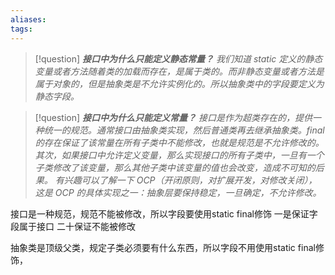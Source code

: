 ```yaml
---
aliases: 
tags: 
---
```


> [!question] _**接口中为什么只能定义静态常量？**_
_我们知道 static 定义的静态变量或者方法随着类的加载而存在，是属于类的。而非静态变量或者方法是属于对象的，但是抽象类是不允许实例化的。所以抽象类中的字段要定义为静态字段。_

> [!question] _**接口中为什么只能定义常量？**_
> _接口是作为超类存在的，提供一种统一的规范。通常接口由抽象类实现，然后普通类再去继承抽象类。final 的存在保证了该常量在所有子类中不能修改，也就是规范是不允许修改的。_
> _其次，如果接口中允许定义变量，那么实现接口的所有子类中，一旦有一个子类修改了该变量，那么其他子类中该变量的值也会改变，造成不可知的后果。_
> _有兴趣可以了解一下 OCP（开闭原则，对扩展开发，对修改关闭），这是 OCP 的具体实现之一：抽象层要保持稳定，一旦确定，不允许修改。_

接口是一种规范，规范不能被修改，所以字段要使用static final修饰 一是保证字段属于接口 二十保证不能被修改

抽象类是顶级父类，规定子类必须要有什么东西，所以字段不用使用static final修饰，